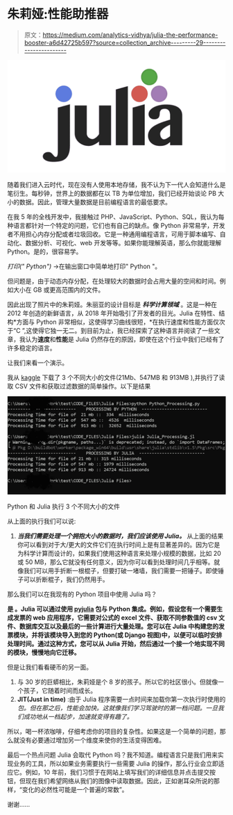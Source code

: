 # 朱莉娅:性能助推器

> 原文：<https://medium.com/analytics-vidhya/julia-the-performance-booster-a6d42725b597?source=collection_archive---------29----------------------->

![](img/4cdcb1410c6c27ef24ecc6071789ccff.png)

随着我们进入云时代，现在没有人使用本地存储，我不认为下一代人会知道什么是笔衍生。每秒钟，世界上的数据都在以 TB 为单位增加，我们已经开始谈论 PB 大小的数据。因此，管理大量数据是目前编程语言的最低要求。

在我 5 年的全栈开发中，我接触过 PHP、JavaScript、Python、SQL，我认为每种语言都针对一个特定的问题，它们也有自己的缺点。像 Python 非常易学，开发者不用担心内存分配或者垃圾回收。它是一种通用编程语言，可用于脚本编写、自动化、数据分析、可视化、web 开发等等。如果你能理解英语，那么你就能理解 Python。是的，很容易学。

*打印(" Python")* →在输出窗口中简单地打印" Python "。

但问题是，由于动态内存分配，在处理较大的数据时会占用大量的空间和时间。例如大小在 GB 或更高范围内的文件。

因此出现了照片中的朱莉娅。朱丽亚的设计目标是 ***科学计算领域*** 。这是一种在 2012 年创造的新鲜语言，从 2018 年开始吸引了开发者的目光。Julia 在特性、结构*方面与 Python 非常相似，这使得学习曲线很短，*在执行速度和性能方面仅次于“C ”,这使得它独一无二。到目前为止，我已经探索了这种语言并阅读了一些文章，我认为**速度**和**性能**是 Julia 仍然存在的原因，即使在这个行业中我们已经有了许多稳定的语言。

让我们来看一个演示。

我从 [kaggle](https://www.kaggle.com/) 下载了 3 个不同大小的文件(21Mb、547MB 和 913MB ),并执行了读取 CSV 文件和获取过滤数据的简单操作。以下是结果

![](img/173f7dd23393d94bf008cba6e981234a.png)

Python 和 Julia 执行 3 个不同大小的文件

从上面的执行我们可以说:

1.  ***当我们需要处理一个拥抱大小的数据时，我们应该使用 Julia。*** 从上面的结果你可以看到对于大/更大的文件它们在执行时间上是有显著差异的。因为它是为科学计算而设计的，如果我们使用这种语言来处理小规模的数据，比如 20 或 50 MB，那么它就没有任何意义，因为你可以看到处理时间几乎相等。就像我们可以用手折断一根棍子，但要打破一堵墙，我们需要一把锤子。即使锤子可以折断棍子，我们仍然用手。

那么我们可以在我现有的 Python 项目中使用 Julia 吗？

**是 。Julia 可以通过使用 [pyjulia](https://github.com/JuliaPy/pyjulia) 包与 Python 集成。例如，假设您有一个需要生成发票的 web 应用程序，它需要对公式的 excel 文件、获取不同参数值的 csv 文件、数据库交互以及最后的一些计算进行大量处理。您可以在 Julia 中构建您的发票模块，并将该模块导入到您的 Python(或 Django 视图)中，以便可以临时安排处理时间。通过这种方式，您可以从 Julia 开始，然后通过一个接一个地实现不同的模块，慢慢地向它迁移。**

但是让我们看看硬币的另一面。

1.  与 30 岁的巨蟒相比，朱莉娅是个 8 岁的孩子。所以它的社区很小。但就像一个孩子，它随着时间而成长。
2.  **JIT(Just in time)** :由于 Julia 程序需要一点时间来加载你第一次执行时使用的*包。但在那之后，性能会加快。这就像我们学习驾驶时的第一档问题。一旦我们成功地从一档起步，加速就变得有趣了。*

所以，喝一杯浓咖啡，仔细考虑你的项目的复杂性。如果这是一个简单的问题，那么就没有必要通过增加另一个维度来使你的生活变得困难。

最后一个热点问题 Julia 会取代 Python 吗？我不知道。编程语言只是我们用来实现业务的工具，所以如果业务需要执行一些需要 Julia 的操作，那么行业会立即适应它。例如，10 年前，我们习惯于在网站上填写我们的详细信息并点击提交按钮，但现在我们希望网络从我们的图像中读取数据。因此，正如谢耳朵所说的那样，“变化的必然性可能是一个普遍的常数”。

谢谢……